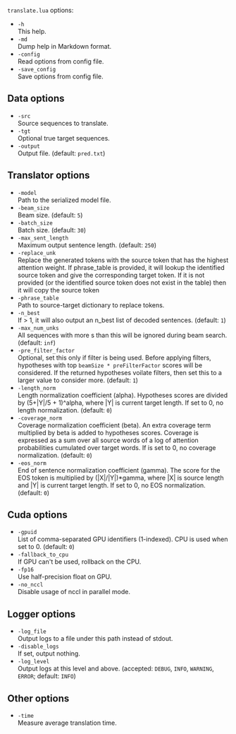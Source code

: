 <!--- This file was automatically generated. Do not modify it manually but use the docs/options/generate.sh script instead. -->

`translate.lua` options:

* `-h`<br/>This help.
* `-md`<br/>Dump help in Markdown format.
* `-config`<br/>Read options from config file.
* `-save_config`<br/>Save options from config file.

## Data options

* `-src`<br/>Source sequences to translate.
* `-tgt`<br/>Optional true target sequences.
* `-output`<br/>Output file. (default: `pred.txt`)

## Translator options

* `-model`<br/>Path to the serialized model file.
* `-beam_size`<br/>Beam size. (default: `5`)
* `-batch_size`<br/>Batch size. (default: `30`)
* `-max_sent_length`<br/>Maximum output sentence length. (default: `250`)
* `-replace_unk`<br/>Replace the generated <unk> tokens with the source token that has the highest attention weight. If phrase_table is provided, it will lookup the identified source token and give the corresponding target token. If it is not provided (or the identified source token does not exist in the table) then it will copy the source token
* `-phrase_table`<br/>Path to source-target dictionary to replace <unk> tokens.
* `-n_best`<br/>If > 1, it will also output an n_best list of decoded sentences. (default: `1`)
* `-max_num_unks`<br/>All sequences with more <unk>s than this will be ignored during beam search. (default: `inf`)
* `-pre_filter_factor`<br/>Optional, set this only if filter is being used. Before applying filters, hypotheses with top `beamSize * preFilterFactor` scores will be considered. If the returned hypotheses voilate filters, then set this to a larger value to consider more. (default: `1`)
* `-length_norm`<br/>Length normalization coefficient (alpha). Hypotheses scores are divided by (5+|Y|/5 + 1)^alpha, where |Y| is current target length. If set to 0, no length normalization. (default: `0`)
* `-coverage_norm`<br/>Coverage normalization coefficient (beta). An extra coverage term multiplied by beta is added to hypotheses scores. Coverage is expressed as a sum over all source words of a log of attention probabilities cumulated over target words. If is set to 0, no coverage normalization. (default: `0`)
* `-eos_norm`<br/>End of sentence normalization coefficient (gamma). The score for the EOS token is multiplied by (|X|/|Y|)*gamma, where |X| is source length and |Y| is current target length. If set to 0, no EOS normalization. (default: `0`)

## Cuda options

* `-gpuid`<br/>List of comma-separated GPU identifiers (1-indexed). CPU is used when set to 0. (default: `0`)
* `-fallback_to_cpu`<br/>If GPU can't be used, rollback on the CPU.
* `-fp16`<br/>Use half-precision float on GPU.
* `-no_nccl`<br/>Disable usage of nccl in parallel mode.

## Logger options

* `-log_file`<br/>Output logs to a file under this path instead of stdout.
* `-disable_logs`<br/>If set, output nothing.
* `-log_level`<br/>Output logs at this level and above. (accepted: `DEBUG`, `INFO`, `WARNING`, `ERROR`; default: `INFO`)

## Other options

* `-time`<br/>Measure average translation time.

